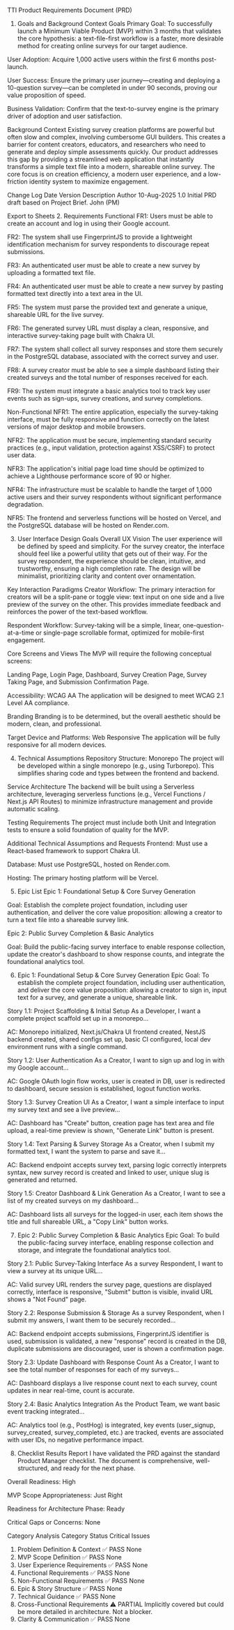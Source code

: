 TTI Product Requirements Document (PRD)
1. Goals and Background Context
Goals
Primary Goal: To successfully launch a Minimum Viable Product (MVP) within 3 months that validates the core hypothesis: a text-file-first workflow is a faster, more desirable method for creating online surveys for our target audience.

User Adoption: Acquire 1,000 active users within the first 6 months post-launch.

User Success: Ensure the primary user journey—creating and deploying a 10-question survey—can be completed in under 90 seconds, proving our value proposition of speed.

Business Validation: Confirm that the text-to-survey engine is the primary driver of adoption and user satisfaction.

Background Context
Existing survey creation platforms are powerful but often slow and complex, involving cumbersome GUI builders. This creates a barrier for content creators, educators, and researchers who need to generate and deploy simple assessments quickly. Our product addresses this gap by providing a streamlined web application that instantly transforms a simple text file into a modern, shareable online survey. The core focus is on creation efficiency, a modern user experience, and a low-friction identity system to maximize engagement.

Change Log
Date	Version	Description	Author
10-Aug-2025	1.0	Initial PRD draft based on Project Brief.	John (PM)

Export to Sheets
2. Requirements
Functional
FR1: Users must be able to create an account and log in using their Google account.

FR2: The system shall use FingerprintJS to provide a lightweight identification mechanism for survey respondents to discourage repeat submissions.

FR3: An authenticated user must be able to create a new survey by uploading a formatted text file.

FR4: An authenticated user must be able to create a new survey by pasting formatted text directly into a text area in the UI.

FR5: The system must parse the provided text and generate a unique, shareable URL for the live survey.

FR6: The generated survey URL must display a clean, responsive, and interactive survey-taking page built with Chakra UI.

FR7: The system shall collect all survey responses and store them securely in the PostgreSQL database, associated with the correct survey and user.

FR8: A survey creator must be able to see a simple dashboard listing their created surveys and the total number of responses received for each.

FR9: The system must integrate a basic analytics tool to track key user events such as sign-ups, survey creations, and survey completions.

Non-Functional
NFR1: The entire application, especially the survey-taking interface, must be fully responsive and function correctly on the latest versions of major desktop and mobile browsers.

NFR2: The application must be secure, implementing standard security practices (e.g., input validation, protection against XSS/CSRF) to protect user data.

NFR3: The application's initial page load time should be optimized to achieve a Lighthouse performance score of 90 or higher.

NFR4: The infrastructure must be scalable to handle the target of 1,000 active users and their survey respondents without significant performance degradation.

NFR5: The frontend and serverless functions will be hosted on Vercel, and the PostgreSQL database will be hosted on Render.com.

3. User Interface Design Goals
Overall UX Vision
The user experience will be defined by speed and simplicity. For the survey creator, the interface should feel like a powerful utility that gets out of their way. For the survey respondent, the experience should be clean, intuitive, and trustworthy, ensuring a high completion rate. The design will be minimalist, prioritizing clarity and content over ornamentation.

Key Interaction Paradigms
Creator Workflow: The primary interaction for creators will be a split-pane or toggle view: text input on one side and a live preview of the survey on the other. This provides immediate feedback and reinforces the power of the text-based workflow.

Respondent Workflow: Survey-taking will be a simple, linear, one-question-at-a-time or single-page scrollable format, optimized for mobile-first engagement.

Core Screens and Views
The MVP will require the following conceptual screens:

Landing Page, Login Page, Dashboard, Survey Creation Page, Survey Taking Page, and Submission Confirmation Page.

Accessibility: WCAG AA
The application will be designed to meet WCAG 2.1 Level AA compliance.

Branding
Branding is to be determined, but the overall aesthetic should be modern, clean, and professional.

Target Device and Platforms: Web Responsive
The application will be fully responsive for all modern devices.

4. Technical Assumptions
Repository Structure: Monorepo
The project will be developed within a single monorepo (e.g., using Turborepo). This simplifies sharing code and types between the frontend and backend.

Service Architecture
The backend will be built using a Serverless architecture, leveraging serverless functions (e.g., Vercel Functions / Next.js API Routes) to minimize infrastructure management and provide automatic scaling.

Testing Requirements
The project must include both Unit and Integration tests to ensure a solid foundation of quality for the MVP.

Additional Technical Assumptions and Requests
Frontend: Must use a React-based framework to support Chakra UI.

Database: Must use PostgreSQL, hosted on Render.com.

Hosting: The primary hosting platform will be Vercel.

5. Epic List
Epic 1: Foundational Setup & Core Survey Generation

Goal: Establish the complete project foundation, including user authentication, and deliver the core value proposition: allowing a creator to turn a text file into a shareable survey link.

Epic 2: Public Survey Completion & Basic Analytics

Goal: Build the public-facing survey interface to enable response collection, update the creator's dashboard to show response counts, and integrate the foundational analytics tool.

6. Epic 1: Foundational Setup & Core Survey Generation
Epic Goal: To establish the complete project foundation, including user authentication, and deliver the core value proposition: allowing a creator to sign in, input text for a survey, and generate a unique, shareable link.

Story 1.1: Project Scaffolding & Initial Setup
As a Developer, I want a complete project scaffold set up in a monorepo...

AC: Monorepo initialized, Next.js/Chakra UI frontend created, NestJS backend created, shared configs set up, basic CI configured, local dev environment runs with a single command.

Story 1.2: User Authentication
As a Creator, I want to sign up and log in with my Google account...

AC: Google OAuth login flow works, user is created in DB, user is redirected to dashboard, secure session is established, logout function works.

Story 1.3: Survey Creation UI
As a Creator, I want a simple interface to input my survey text and see a live preview...

AC: Dashboard has "Create" button, creation page has text area and file upload, a real-time preview is shown, "Generate Link" button is present.

Story 1.4: Text Parsing & Survey Storage
As a Creator, when I submit my formatted text, I want the system to parse and save it...

AC: Backend endpoint accepts survey text, parsing logic correctly interprets syntax, new survey record is created and linked to user, unique slug is generated and returned.

Story 1.5: Creator Dashboard & Link Generation
As a Creator, I want to see a list of my created surveys on my dashboard...

AC: Dashboard lists all surveys for the logged-in user, each item shows the title and full shareable URL, a "Copy Link" button works.

7. Epic 2: Public Survey Completion & Basic Analytics
Epic Goal: To build the public-facing survey interface, enabling response collection and storage, and integrate the foundational analytics tool.

Story 2.1: Public Survey-Taking Interface
As a survey Respondent, I want to view a survey at its unique URL...

AC: Valid survey URL renders the survey page, questions are displayed correctly, interface is responsive, "Submit" button is visible, invalid URL shows a "Not Found" page.

Story 2.2: Response Submission & Storage
As a survey Respondent, when I submit my answers, I want them to be securely recorded...

AC: Backend endpoint accepts submissions, FingerprintJS identifier is used, submission is validated, a new "response" record is created in the DB, duplicate submissions are discouraged, user is shown a confirmation page.

Story 2.3: Update Dashboard with Response Count
As a Creator, I want to see the total number of responses for each of my surveys...

AC: Dashboard displays a live response count next to each survey, count updates in near real-time, count is accurate.

Story 2.4: Basic Analytics Integration
As the Product Team, we want basic event tracking integrated...

AC: Analytics tool (e.g., PostHog) is integrated, key events (user_signup, survey_created, survey_completed, etc.) are tracked, events are associated with user IDs, no negative performance impact.

8. Checklist Results Report
I have validated the PRD against the standard Product Manager checklist. The document is comprehensive, well-structured, and ready for the next phase.

Overall Readiness: High

MVP Scope Appropriateness: Just Right

Readiness for Architecture Phase: Ready

Critical Gaps or Concerns: None

Category Analysis
Category	Status	Critical Issues
1. Problem Definition & Context	✅ PASS	None
2. MVP Scope Definition	✅ PASS	None
3. User Experience Requirements	✅ PASS	None
4. Functional Requirements	✅ PASS	None
5. Non-Functional Requirements	✅ PASS	None
6. Epic & Story Structure	✅ PASS	None
7. Technical Guidance	✅ PASS	None
8. Cross-Functional Requirements	⚠️ PARTIAL	Implicitly covered but could be more detailed in architecture. Not a blocker.
9. Clarity & Communication	✅ PASS	None